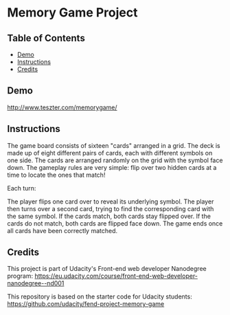 # Memory Game Project

## Table of Contents
* [Demo](#demo)
* [Instructions](#instructions)
* [Credits](#credits)

## Demo
http://www.teszter.com/memorygame/

## Instructions

The game board consists of sixteen "cards" arranged in a grid. The deck is made up of eight different pairs of cards, each with different symbols on one side. The cards are arranged randomly on the grid with the symbol face down. The gameplay rules are very simple: flip over two hidden cards at a time to locate the ones that match!

Each turn:

The player flips one card over to reveal its underlying symbol.
The player then turns over a second card, trying to find the corresponding card with the same symbol.
If the cards match, both cards stay flipped over.
If the cards do not match, both cards are flipped face down.
The game ends once all cards have been correctly matched.

## Credits

This project is part of Udacity's Front-end web developer Nanodegree program:
https://eu.udacity.com/course/front-end-web-developer-nanodegree--nd001

This repository is based on the starter code for Udacity students:
https://github.com/udacity/fend-project-memory-game

